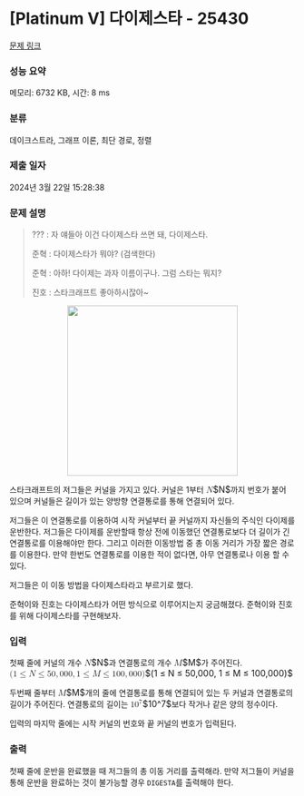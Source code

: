 # [Platinum V] 다이제스타 - 25430 

[문제 링크](https://www.acmicpc.net/problem/25430) 

### 성능 요약

메모리: 6732 KB, 시간: 8 ms

### 분류

데이크스트라, 그래프 이론, 최단 경로, 정렬

### 제출 일자

2024년 3월 22일 15:28:38

### 문제 설명

<blockquote>
<p>??? : 자 얘들아 이건 다이제스타 쓰면 돼, 다이제스타.</p>

<p>준혁 : 다이제스타가 뭐야? (검색한다)</p>

<p>준혁 : 아하! 다이제는 과자 이름이구나. 그럼 스타는 뭐지?</p>

<p>진호 : 스타크래프트 좋아하시잖아~</p>
</blockquote>

<p style="text-align: center;"><img alt="" src="https://upload.acmicpc.net/47e14ba0-a6ef-4b45-9743-509359a3b4d3/-/preview/" style="width: 300px; height: 300px;"></p>

<p>스타크래프트의 저그들은 커널을 가지고 있다. 커널은 1부터 <mjx-container class="MathJax" jax="CHTML" style="font-size: 109%; position: relative;"><mjx-math class="MJX-TEX" aria-hidden="true"><mjx-mi class="mjx-i"><mjx-c class="mjx-c1D441 TEX-I"></mjx-c></mjx-mi></mjx-math><mjx-assistive-mml unselectable="on" display="inline"><math xmlns="http://www.w3.org/1998/Math/MathML"><mi>N</mi></math></mjx-assistive-mml><span aria-hidden="true" class="no-mathjax mjx-copytext">$N$</span></mjx-container>까지 번호가 붙어 있으며 커널들은 길이가 있는 양방향 연결통로를 통해 연결되어 있다. </p>

<p>저그들은 이 연결통로를 이용하여 시작 커널부터 끝 커널까지 자신들의 주식인 다이제를 운반한다. 저그들은 다이제를 운반할때 항상 전에 이동했던 연결통로보다 더 길이가 긴 연결통로를 이용해야만 한다. 그리고 이러한 이동방법 중 총 이동 거리가 가장 짧은 경로를 이용한다. 만약 한번도 연결통로를 이용한 적이 없다면, 아무 연결통로나 이용 할 수 있다.</p>

<p>저그들은 이 이동 방법을 다이제스타라고 부르기로 했다.</p>

<p>준혁이와 진호는 다이제스타가 어떤 방식으로 이루어지는지 궁금해졌다. 준혁이와 진호를 위해 다이제스타를 구현해보자.</p>

### 입력 

 <p>첫째 줄에 커널의 개수 <mjx-container class="MathJax" jax="CHTML" style="font-size: 109%; position: relative;"><mjx-math class="MJX-TEX" aria-hidden="true"><mjx-mi class="mjx-i"><mjx-c class="mjx-c1D441 TEX-I"></mjx-c></mjx-mi></mjx-math><mjx-assistive-mml unselectable="on" display="inline"><math xmlns="http://www.w3.org/1998/Math/MathML"><mi>N</mi></math></mjx-assistive-mml><span aria-hidden="true" class="no-mathjax mjx-copytext">$N$</span></mjx-container>과 연결통로의 개수 <mjx-container class="MathJax" jax="CHTML" style="font-size: 109%; position: relative;"><mjx-math class="MJX-TEX" aria-hidden="true"><mjx-mi class="mjx-i"><mjx-c class="mjx-c1D440 TEX-I"></mjx-c></mjx-mi></mjx-math><mjx-assistive-mml unselectable="on" display="inline"><math xmlns="http://www.w3.org/1998/Math/MathML"><mi>M</mi></math></mjx-assistive-mml><span aria-hidden="true" class="no-mathjax mjx-copytext">$M$</span></mjx-container>가 주어진다. <mjx-container class="MathJax" jax="CHTML" style="font-size: 109%; position: relative;"><mjx-math class="MJX-TEX" aria-hidden="true"><mjx-mo class="mjx-n"><mjx-c class="mjx-c28"></mjx-c></mjx-mo><mjx-mn class="mjx-n"><mjx-c class="mjx-c31"></mjx-c></mjx-mn><mjx-mo class="mjx-n" space="4"><mjx-c class="mjx-c2264"></mjx-c></mjx-mo><mjx-mi class="mjx-i" space="4"><mjx-c class="mjx-c1D441 TEX-I"></mjx-c></mjx-mi><mjx-mo class="mjx-n" space="4"><mjx-c class="mjx-c2264"></mjx-c></mjx-mo><mjx-mn class="mjx-n" space="4"><mjx-c class="mjx-c35"></mjx-c><mjx-c class="mjx-c30"></mjx-c></mjx-mn><mjx-mo class="mjx-n"><mjx-c class="mjx-c2C"></mjx-c></mjx-mo><mjx-mn class="mjx-n" space="2"><mjx-c class="mjx-c30"></mjx-c><mjx-c class="mjx-c30"></mjx-c><mjx-c class="mjx-c30"></mjx-c></mjx-mn><mjx-mo class="mjx-n"><mjx-c class="mjx-c2C"></mjx-c></mjx-mo><mjx-mn class="mjx-n" space="2"><mjx-c class="mjx-c31"></mjx-c></mjx-mn><mjx-mo class="mjx-n" space="4"><mjx-c class="mjx-c2264"></mjx-c></mjx-mo><mjx-mi class="mjx-i" space="4"><mjx-c class="mjx-c1D440 TEX-I"></mjx-c></mjx-mi><mjx-mo class="mjx-n" space="4"><mjx-c class="mjx-c2264"></mjx-c></mjx-mo><mjx-mn class="mjx-n" space="4"><mjx-c class="mjx-c31"></mjx-c><mjx-c class="mjx-c30"></mjx-c><mjx-c class="mjx-c30"></mjx-c></mjx-mn><mjx-mo class="mjx-n"><mjx-c class="mjx-c2C"></mjx-c></mjx-mo><mjx-mn class="mjx-n" space="2"><mjx-c class="mjx-c30"></mjx-c><mjx-c class="mjx-c30"></mjx-c><mjx-c class="mjx-c30"></mjx-c></mjx-mn><mjx-mo class="mjx-n"><mjx-c class="mjx-c29"></mjx-c></mjx-mo></mjx-math><mjx-assistive-mml unselectable="on" display="inline"><math xmlns="http://www.w3.org/1998/Math/MathML"><mo stretchy="false">(</mo><mn>1</mn><mo>≤</mo><mi>N</mi><mo>≤</mo><mn>50</mn><mo>,</mo><mn>000</mn><mo>,</mo><mn>1</mn><mo>≤</mo><mi>M</mi><mo>≤</mo><mn>100</mn><mo>,</mo><mn>000</mn><mo stretchy="false">)</mo></math></mjx-assistive-mml><span aria-hidden="true" class="no-mathjax mjx-copytext">$(1 ≤ N ≤ 50,000, 1 ≤ M ≤ 100,000)$</span> </mjx-container></p>

<p>두번째 줄부터 <mjx-container class="MathJax" jax="CHTML" style="font-size: 109%; position: relative;"><mjx-math class="MJX-TEX" aria-hidden="true"><mjx-mi class="mjx-i"><mjx-c class="mjx-c1D440 TEX-I"></mjx-c></mjx-mi></mjx-math><mjx-assistive-mml unselectable="on" display="inline"><math xmlns="http://www.w3.org/1998/Math/MathML"><mi>M</mi></math></mjx-assistive-mml><span aria-hidden="true" class="no-mathjax mjx-copytext">$M$</span></mjx-container>개의 줄에 연결통로를 통해 연결되어 있는 두 커널과 연결통로의 길이가 주어진다. 연결통로의 길이는 <mjx-container class="MathJax" jax="CHTML" style="font-size: 109%; position: relative;"><mjx-math class="MJX-TEX" aria-hidden="true"><mjx-msup><mjx-mn class="mjx-n"><mjx-c class="mjx-c31"></mjx-c><mjx-c class="mjx-c30"></mjx-c></mjx-mn><mjx-script style="vertical-align: 0.393em;"><mjx-mn class="mjx-n" size="s"><mjx-c class="mjx-c37"></mjx-c></mjx-mn></mjx-script></mjx-msup></mjx-math><mjx-assistive-mml unselectable="on" display="inline"><math xmlns="http://www.w3.org/1998/Math/MathML"><msup><mn>10</mn><mn>7</mn></msup></math></mjx-assistive-mml><span aria-hidden="true" class="no-mathjax mjx-copytext">$10^7$</span></mjx-container>보다 작거나 같은 양의 정수이다.</p>

<p>입력의 마지막 줄에는 시작 커널의 번호와 끝 커널의 번호가 입력된다.</p>

### 출력 

 <p>첫째 줄에 운반을 완료했을 때 저그들의 총 이동 거리를 출력해라. 만약 저그들이 커널을 통해 운반을 완료하는 것이 불가능할 경우 <code>DIGESTA</code>를 출력해야 한다.</p>

